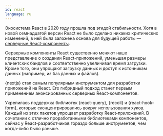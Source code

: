 ```yaml
---
id: react  
language: ru
---
```


Экосистема React в 2020 году прошла под эгидой стабильности. Хотя в новой семнадцатой версии React не было сделано никаких критических изменений, в ней была заложена основа для будущей работы — [серверные React-компоненты](https://reactjs.org/blog/2020/12/21/data-fetching-with-react-server-components.html).

Серверные компоненты React существенно меняют наше представление о создании React-приложений, уменьшая размеры клиентских бандлов и соответственно увеличивая время загрузки. Кроме того, они упрощают загрузку данных и доступ к источникам данных (например, из баз данных и файлов).

{nextjs} стал самым популярным инструментом для разработки приложений на React. Его гибридный подход станет первым применением анонсированных серверных React-компонентов.

Укрепилась поддержка библиотек {react-query}, {recoil} и {react-hook-form}, которые сконцентрировались вокруг использования хуков. Каждый из этих пакетов упрощает разработку React-приложений. В сочетании с отлично проработанными библиотеками компонентов, сейчас у React-разработчиков гораздо больше инструментов, чем когда-либо было раньше.
